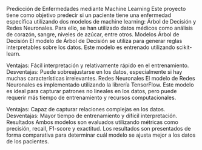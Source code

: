 Predicción de Enfermedades mediante Machine Learning
Este proyecto tiene como objetivo predecir si un paciente tiene una enfermedad específica utilizando dos modelos de machine learning: Árbol de Decisión y Redes Neuronales. Para ello, se han utilizado datos médicos como análisis de corazón, sangre, niveles de azúcar, entre otros.
Modelos
Árbol de Decisión
El modelo de Árbol de Decisión se utiliza para generar reglas interpretables sobre los datos. Este modelo es entrenado utilizando scikit-learn.

Ventajas: Fácil interpretación y relativamente rápido en el entrenamiento.
Desventajas: Puede sobreajustarse en los datos, especialmente si hay muchas características irrelevantes.
Redes Neuronales
El modelo de Redes Neuronales es implementado utilizando la librería TensorFlow. Este modelo es ideal para capturar patrones no lineales en los datos, pero puede requerir más tiempo de entrenamiento y recursos computacionales.

Ventajas: Capaz de capturar relaciones complejas en los datos.
Desventajas: Mayor tiempo de entrenamiento y difícil interpretación.
Resultados
Ambos modelos son evaluados utilizando métricas como precisión, recall, F1-score y exactitud. Los resultados son presentados de forma comparativa para determinar cuál modelo se ajusta mejor a los datos de los pacientes.
